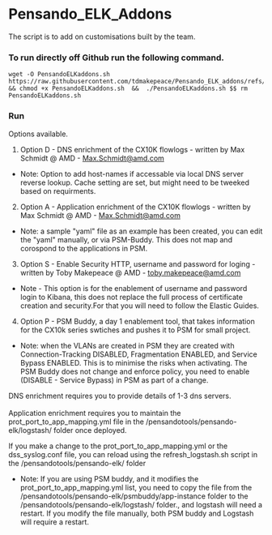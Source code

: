 # Pensando_ELK_Addons

The script is to add on customisations built by the team.


### To run directly off Github run the following command.
```
wget -O PensandoELKaddons.sh  https://raw.githubusercontent.com/tdmakepeace/Pensando_ELK_addons/refs/heads/main/PensandoELKaddons.sh && chmod +x PensandoELKaddons.sh  &&  ./PensandoELKaddons.sh $$ rm PensandoELKaddons.sh

```

### Run
Options available.

1. Option D - DNS enrichment of the CX10K flowlogs - written by Max Schmidt @ AMD - Max.Schmidt@amd.com
- Note: Option to add host-names if accessable via local DNS server reverse lookup.  Cache setting are set, but might need to be tweeked based on requirments.
2. Option A - Application enrichment of the CX10K flowlogs - written by Max Schmidt @ AMD - Max.Schmidt@amd.com
- Note: a sample "yaml" file as an example has been created, you can edit the "yaml" manually, or via PSM-Buddy. This does not map and corospond to the applications in PSM.
3. Option S - Enable Security HTTP, username and password for loging - written by Toby Makepeace @ AMD - toby.makepeace@amd.com
- Note - This option is for the enablement of username and password login to Kibana, this does not replace the full process of certificate creation and security.For that you will need to follow the Elastic Guides.
4. Option P - PSM Buddy, a day 1 enablement tool, that takes information for the CX10k series swtiches and pushes it to PSM for small project.
- Note: when the VLANs are created in PSM they are created with Connection-Tracking DISABLED, Fragmentation ENABLED, and Service Bypass ENABLED. This is to minimise the risks when activating.
The PSM Buddy does not change and enforce policy, you need to enable (DISABLE - Service Bypass) in PSM as part of a change.

DNS enrichment requires you to provide details of 1-3 dns servers. <br><br>
Application enrichment requires you to maintain the prot_port_to_app_mapping.yml file in the /pensandotools/pensando-elk/logstash/ folder once deployed.

If you make a change to the prot_port_to_app_mapping.yml or the dss_syslog.conf file, you can reload using the refresh_logstash.sh script in the /pensandotools/pensando-elk/ folder
- Note: If you are using PSM buddy, and it modifies the prot_port_to_app_mapping.yml list, you need to copy the file from the /pensandotools/pensando-elk/psmbuddy/app-instance folder to the /pensandotools/pensando-elk/logstash/ folder., and logstash will need a restart. If you modify the file manually, both PSM buddy and Logstash will require a restart.

